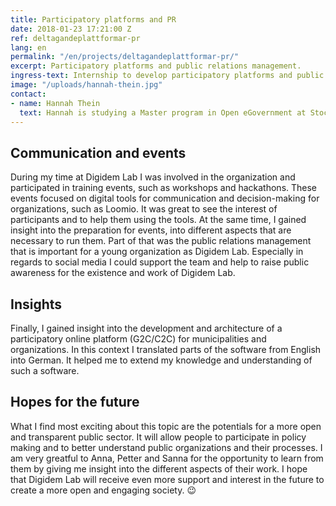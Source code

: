 ```yaml
---
title: Participatory platforms and PR
date: 2018-01-23 17:21:00 Z
ref: deltagandeplattformar-pr
lang: en
permalink: "/en/projects/deltagandeplattformar-pr/"
excerpt: Participatory platforms and public relations management.
ingress-text: Internship to develop participatory platforms and public relations management.
image: "/uploads/hannah-thein.jpg"
contact:
- name: Hannah Thein
  text: Hannah is studying a Master program in Open eGovernment at Stockholm University.
---
```


## Communication and events
During my time at Digidem Lab I was involved in the organization and participated in training events, such as workshops and hackathons. These events focused on digital tools for communication and decision-making for organizations, such as Loomio. It was great to see the interest of participants and to help them using the tools. At the same time, I gained insight into the preparation for events, into different aspects that are necessary to run them. Part of that was the public relations management that is important for a young organization as Digidem Lab. Especially in regards to social media I could support the team and help to raise public awareness for the existence and work of Digidem Lab.

## Insights
Finally, I gained insight into the development and architecture of a participatory online platform (G2C/C2C) for municipalities and organizations. In this context I translated parts of the software from English into German. It helped me to extend my knowledge and understanding of such a software.

## Hopes for the future
What I find most exciting about this topic are the potentials for a more open and transparent public sector. It will allow people to participate in policy making and to better understand public organizations and their processes. I am very greatful to Anna, Petter and Sanna for the opportunity to learn from them by giving me insight into the different aspects of their work. I hope that Digidem Lab will receive even more support and interest in the future to create a more open and engaging society. 😉
